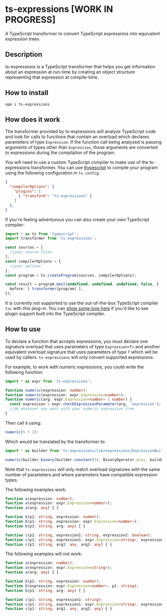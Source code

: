 # ts-expressions [WORK IN PROGRESS]
A TypeScript transformer to convert TypeScript expressions into equivalent expression trees

## Description
ts-expressions is a TypeScript transformer that helps you get information about an expression at run-time by creating an object structure representing that expression at compile-time.

## How to install
```
npm i ts-expressions
```

## How does it work
The transformer provided by ts-expressions will analyze TypeScript code and look for calls to functions that contain an overload which declares parameters of type `Expression`. If the function call being analyzed is passing arguments of types other than `Expression`, those arguments are converted to expressions during the compilation of the program.

You will need to use a custom TypeScript compiler to make use of the ts-expressions transformer. You can use [ttypescript](https://github.com/cevek/ttypescript) to compile your program using the following configuration in `ts.config`:

```json
{
  "compilerOptions": {
    "plugins": [
      { "transform": "ts-expressions" }
    ]
  },
}
```

If you're feeling adventurous you can also create your own TypeScript compiler:

```ts
import * as ts from 'typescript';
import transformer from 'ts-expressions';

const sources = [
  //your source files
];
const compilerOptions = {
  //your options
};
const program = ts.createProgram(sources, compilerOptions);

const result = program.emit(undefined, undefined, undefined, false, {
  before: [ transformer(program) ],
});
```

It is currently not supported to use the out-of-the-box TypeScript compiler `tsc` with this plug-in. You can [show some love here](https://github.com/Microsoft/TypeScript/issues/14419) if you'd like to see plugin support built into the TypeScript compiler.

## How to use
To declare a function that accepts expressions, you must declare one signature overload that uses parameters of type `Expression<T>` and another equivalent overload signature that uses parameters of type `T` which will be used by callers. `ts-expressions` will only convert supported expressions.

For example, to work with numeric expressions, you could write the following function:

```ts
import * as expr from 'ts-expressions';

function numeric(expression: number);
function numeric(expression: expr.Expression<number>);
function numeric(arg: expr.Expression<number> | number) {
  const expression = expr.checkExpressionParameter(arg, 'expression'); //this will check if arg is an expression and will return it, otherwise throws exception
  //do whatever you want with your numeric expression tree
}
```

Then call it using:

```ts
numeric(5 + 1);
```

Which would be translated by the transformer to:

```ts
import * as builder from 'ts-expressions/lib/expressions/ExpressionBuilder';

numeric(builder.binary(builder.constant(5), BinaryOperator.plus, builder.constant(1));
```

Note that `ts-expressions` will only match overload signatures with the same number of parameters and where parameters have compatible expression types.

The following examples work:

```ts
function a(expression: number);
function a(expression: expr.Expression<number>);
function a(arg: any) { }

function b(p1: string, expression: number);
function b(p1: string, expression: expr.Expression<number>);
function b(p1: string, arg: any) { }

function c(p1: string, expression1: string, expression2: boolean);
function c(p1: string, expression1: expr.Expression<string>, expression2: expr.Expression<boolean>);
function c(p1: string, arg1: any, arg2: any) { }
```

The following examples will not work:

```ts
function a(expression: number);
function a(expression: expr.Expression<string>);
function a(arg: any) { }

function b(p1: string, expression: number);
function b(expression: expr.Expression<number>, p1: string);
function b(p1: string, arg: any) { }

function c(p1: string, expression1: string);
function c(p1: string, expression1: expr.Expression<string>, expression2: expr.Expression<boolean>);
function c(p1: string, arg1: any, arg2: any) { }
```